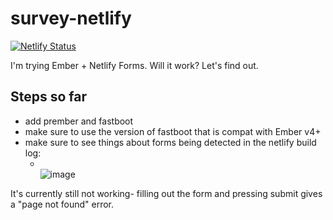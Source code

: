 # survey-netlify

[![Netlify Status](https://api.netlify.com/api/v1/badges/d187dc95-8608-436a-a4c0-0cdc0edbe671/deploy-status)](https://app.netlify.com/sites/ember-test-survey/deploys)

I'm trying Ember + Netlify Forms. Will it work? Let's find out.

## Steps so far

- add prember and fastboot
- make sure to use the version of fastboot that is compat with Ember v4+
- make sure to see things about forms being detected in the netlify build log: 
  - <br>![image](https://user-images.githubusercontent.com/4587451/152862713-712ddb5b-cbe8-4bc3-a2b9-85efea0bc6c5.png)


It's currently still not working- filling out the form and pressing submit gives a "page not found" error.

